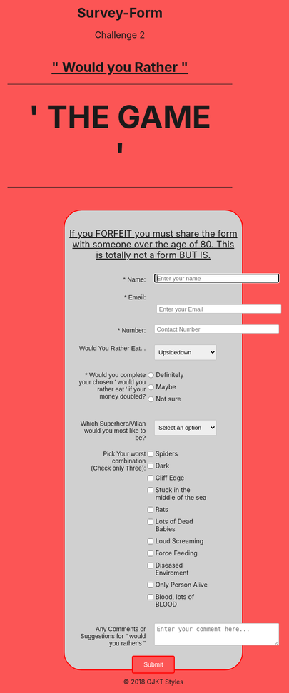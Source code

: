 # Survey-Form
Challenge 2
<style>
  @import url(https://fonts.googleapis.com/css?family=Khand:500);

html,body {
  background-color: #FC5555;
  text-align: center;
  font-family: font-family: "Khand", sans-serif;
  min-width: 400px;
}

h1{
  font-size: 30px;
}

header {
  font-size: 50px;
  font-weight: bold;
  margin: 30px;
}

p {
  font-size: 20px;
}

sub-title {
  font-size: 70px;
  font-weight: bold;
  margin: 30px;
}

h2 {
  font-size: 70px;
  font-weight: bold;
  margin: 30px;
}

#form-outer {
  background-color: rgb(208, 208, 208);
  margin-top: 50px;
  margin-left: 25%;
  margrn-bottom: 50px;
  border-radius: 40px;
  height: auto;
  max-height: 1000px;
  width: 75%;
  max-width: 1000px;
  padding: 10px;
  padding-top: 20px;
  border: 2px solid red;
}

.labels {
  display: inline-block;
  font-family: "Khand", sans-serif;
  text-align: right;
  width: 40%;
  padding: 5px;
  vertical-align: top;
  margin-top: 10px;
}

.rightTab {
  display: inline-block;
  text-align: left;
  width: 48%;
  vertical-align: left;
}

.input-field {
  height: 20px;
  width: 280px;
  padding: 5px;
  margin: 10px;
  border: 1px solid #c0c0c0;
  border-radius: 2px;
}

#userAge {
  width: 40px;
}

.userRatings,
input[type="checkbox"] {
  float: left;
  margin-right: 5px;
}

#submit {
  background-color: #FC5555;
  border-radius: 4px;
  color: white;
  font-size: 1em;
  height: 40px;
  width: 96px;
  margin: 10px;
  border: 2px solid red;
}

.dropdown {
  height: 35px;
  width: 140px;
  padding: 5px;
  margin: 10px;  
  margin-top: 15px;
  border: 1px solid #c0c0c0;
  border-radius: 2px;
}

.radio, .checkbox {
  position: relative;
  left: -43px;
  margin-left: 10px;
  display: block;
  padding-bottom: 10px;
}

footer{
  
}

@media screen and (max-width: 833px) {
  .input-field {
    width: 80%;
  }
  select {
    width: 90%;
  }
}

@media screen and (max-width: 520px) {
  .labels {
    width: 100%;
    text-align: left;
  }
  .rightTab {
    width: 80%;
    float: left;
  }
  .input-field {
    width: 100%;
  }
  select {
    width: 100%;
  }
}
  </style>
<h1 id="title"><u>" Would you Rather "</u></h1>
<hr>
<h2 id="sub-title">' THE GAME '</h2>
<hr>

<div id="form-outer">
<p id="description"><u>
If you FORFEIT you must share the form with someone over the age of 80. This is totally not a form BUT IS.
  </u>
 </p>
  
<form id="survey-form" method="GET" action="https://crossorigin.me/https://freecodecamp.com">  
<div class="rowTab">
  <div class="labels">
    <label id="name-label" for="name">* Name: </label>
  </div>
  <div class="rightTab">
   <input autofocus type="text" name="name" id="name" class="input-field" placeholder="Enter your name" required>
  </div>
</div>
    
<div class="rowTab">
  <div class="labels">
    <label id="email-label" for="email">* Email: </label>
  </div>
  <div class="rightTab">
    <div class="labels">
      <input type="email" name="email" id="email" class="input-field" required placeholder="Enter your Email">
    </div>
  </div>
</div>
    
<div class="rowTab">
 <div class="labels">
  <label id="number-label" for="number">* Number: </label>
 </div>
  <div class="rightTab">
   <input type="number" name="Contact Number" id="number" min="11" max="12" class="input-field" placeholder="Contact Number">
  </div>
</div>
    
<div class="rowTab">
  <div class="labels">
   <label for="currentPos">Would You Rather Eat...</label>
  </div>
      <div class="rightTab">
        <select id="dropdown" name="currentPos" class="dropdown">
      <option disabled value>Select an option</option>
      <option  value="Upsidedown">Upsidedown</option>
      <option value="MoonDirt">Moon Dirt</option>
      <option value="CatsFur">Cats Fur</option>
      <option value="Maggotsinpie">Maggots in pie</option>
      <option value="Forfeit">Forfeit</option>
        </select>
      </div>
</div>
    
<div class="rowTab">
 <div class="labels">
  <label for="userRating">* Would you complete your chosen ' would you rather eat ' if your money doubled?</label>
 </div>
 <div class="rightTab">
  <ul style="list-style: none;">
   <li class="radio"><label>Definitely<input name="radio-buttons" value="1"  type="radio" class="userRatings" ></label></li>
   <li class="radio"><label>Maybe<input name="radio-buttons" value="2"  type="radio" class="userRatings" ></label></li>
   <li class="radio"><label>Not sure<input name="radio-buttons" value="3"  type="radio" class="userRatings" ></label></li>
  </ul>
 </div>
</div>
    
<div class="rowTab">
  <div class="labels">
    <label for="most-like">Which Superhero/Villan would you most like to be?</label>
  </div>
    <div class="rightTab">
     <select id="most-like" name="mostLike" class="dropdown">
      <option disabled selected value>Select an option</option>
      <option value="Batman">Batman</option>
      <option value="Ironman">Ironman</option>
      <option value="VictorVonDoom">Victor Von Doom</option>
      <option value="DeadShot">Dead Shot</option>
     </select>
    </div>
</div>
    
<div class="rowTab">
 <div class="labels">
  <label for="preferences">Pick Your worst combination<br>(Check only Three): </label>
 </div>
 <div class="rightTab">
  <ul id="preferences" style="list-style: none;">
   <li class="checkbox"><label><input name="prefer" value="1" type="checkbox" class="userRatings">Spiders</label></li>
   <li class="checkbox"><label><input name="prefer" value="2" type="checkbox" class="userRatings">Dark</label></li>
   <li class="checkbox"><label><input name="prefer" value="3" type="checkbox" class="userRatings">Cliff Edge</label></li>
   <li class="checkbox"><label><input name="prefer" value="4" type="checkbox" class="userRatings">Stuck in the middle of the sea</label></li>
   <li class="checkbox"><label><input name="prefer" value="5" type="checkbox" class="userRatings">Rats</label></li>
   <li class="checkbox"><label><input name="prefer" value="6" type="checkbox" class="userRatings">Lots of Dead Babies</label></li>
   <li class="checkbox"><label><input name="prefer" value="7" type="checkbox" class="userRatings">Loud Screaming</label></li>
   <li class="checkbox"><label><input name="prefer" value="8" type="checkbox" class="userRatings">Force Feeding</label></li>
   <li class="checkbox"><label><input name="prefer" value="9" type="checkbox" class="userRatings">Diseased Enviroment</label></li>
   <li class="checkbox"><label><input name="prefer" value="10" type="checkbox" class="userRatings">Only Person Alive</label></li>
   <li class="checkbox"><label><input name="prefer" value="10" type="checkbox" class="userRatings">Blood, lots of BLOOD</label></li>
  </ul>
 </div>
</div>
    
<div class="rowTab">
 <div class="labels">
  <label for="comments">Any Comments or Suggestions for " would you rather's "</label>
 </div>
  <div class="rightTab">
   <textarea id="comments" class="input-field" style="height:50px;resize:vertical;" name="comment" placeholder="Enter your comment here..."></textarea>
  </div>
</div>

<div class="rowTab">   
  <button id="submit" type="submit">Submit</button>
</div>
<footer>&copy; 2018 OJKT Styles</footer>
</form>
